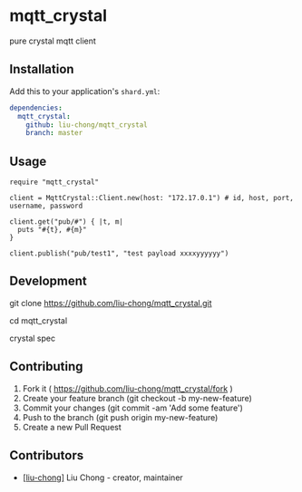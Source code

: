 # mqtt_crystal

pure crystal mqtt client

## Installation

Add this to your application's `shard.yml`:

```yaml
dependencies:
  mqtt_crystal:
    github: liu-chong/mqtt_crystal
    branch: master
```

## Usage

```crystal
require "mqtt_crystal"

client = MqttCrystal::Client.new(host: "172.17.0.1") # id, host, port, username, password

client.get("pub/#") { |t, m|
  puts "#{t}, #{m}"
}

client.publish("pub/test1", "test payload xxxxyyyyyy")
```

## Development

git clone https://github.com/liu-chong/mqtt_crystal.git

cd mqtt_crystal

crystal spec

## Contributing

1. Fork it ( https://github.com/liu-chong/mqtt_crystal/fork )
2. Create your feature branch (git checkout -b my-new-feature)
3. Commit your changes (git commit -am 'Add some feature')
4. Push to the branch (git push origin my-new-feature)
5. Create a new Pull Request

## Contributors

- [[liu-chong]](https://github.com/liu-chong) Liu Chong - creator, maintainer
